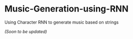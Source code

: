 # Music-Generation-using-RNN
Using Character RNN to generate music based on strings

*(Soon to be updated)*
